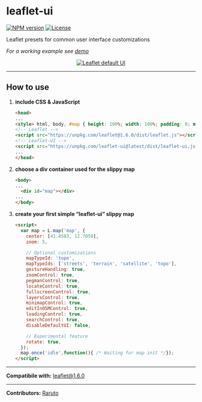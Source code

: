 # leaflet-ui

[![NPM version](https://img.shields.io/npm/v/leaflet-ui.svg?color=red)](https://www.npmjs.com/package/leaflet-ui)
[![License](https://img.shields.io/badge/license-GPL%203-blue.svg?style=flat)](LICENSE)

Leaflet presets for common user interface customizations

_For a working example see [demo](https://raruto.github.io/leaflet-ui/examples/leaflet-ui.html)_

<p align="center">
    <a href="https://raruto.github.io/leaflet-ui/examples/leaflet-ui.html"><img src="https://raruto.github.io/img/leaflet-ui.png" alt="Leaflet default UI" /></a>
</p>


* * *

## How to use

1.  **include CSS & JavaScript**
    ```html
    <head>
    ...
    <style> html, body, #map { height: 100%; width: 100%; padding: 0; margin: 0; } </style>
    <!-- Leaflet -->
    <script src="https://unpkg.com/leaflet@1.6.0/dist/leaflet.js"></script>
    <!-- Leaflet-UI -->
    <script src="https://unpkg.com/leaflet-ui@latest/dist/leaflet-ui.js"></script>
    ...
    </head>
    ```
2.  **choose a div container used for the slippy map**
    ```html
    <body>
    ...
      <div id="map"></div>
    ...
    </body>
    ```
3.  **create your first simple “leaflet-ui” slippy map**
    ```html
    <script>
      var map = L.map('map', {
        center: [41.4583, 12.7059],
        zoom: 5,

        // Optional customizations
        mapTypeId: 'topo',
        mapTypeIds: ['streets', 'terrain', 'satellite', 'topo'],
        gestureHandling: true,
        zoomControl: true,
        pegmanControl: true,
        locateControl: true,
        fullscreenControl: true,
        layersControl: true,
        minimapControl: true,
        editInOSMControl: true,
        loadingControl: true,
        searchControl: true,
        disableDefaultUI: false,

        // Experimental feature
        rotate: true,
      });
      map.once('idle',function(){ /* Waiting for map init */});
    </script>
    ```

* * *

**Compatibile with:** leaflet@1.6.0

* * *

**Contributors:** [Raruto](https://github.com/Raruto/leaflet-ui)
